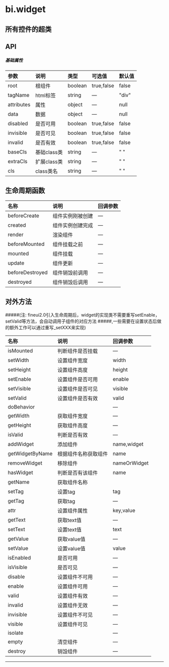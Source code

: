 # bi.widget

## 所有控件的超类

## API
##### 基础属性
| 参数    | 说明           | 类型  | 可选值 | 默认值
| :------ |:-------------  | :-----| :----|:----
| root | 根组件 | boolean | true,false | false |
| tagName |  html标签 | string| —| "div" |
| attributes |  属性| object | —| null |
| data | 数据 | object | — | null |
| disabled | 是否可用 |  boolean |true,false | false |
| invisible | 是否可见 | boolean | true,false | false|
| invalid | 是否有效 | boolean | true,false |false |
| baseCls | 基础class类 | string | —| " "|
| extraCls | 扩展class类 | string| — | " "|
| cls | class类名 | string |— | " "|

## 生命周期函数
| 名称     | 说明                           |  回调参数     
| :------ |:-------------                  | :-----   
| beforeCreate | 组件实例刚被创建 |— |
| created | 组件实例创建完成 | —|
| render | 渲染组件 | — |
| beforeMounted | 组件挂载之前| —|
| mounted | 组件挂载 |—|
| update | 组件更新 | —|
| beforeDestroyed | 组件销毁前调用| —|
| destroyed | 组件销毁后调用 | —|


## 对外方法
#####(注: fineui2.0引入生命周期后，widget的实现类不需要重写setEnable，setValid等方法，会自动调用子组件的对应方法
#####,一些需要在设置状态后做的额外工作可以通过重写_setXXX来实现)

| 名称     | 说明                           |  回调参数     
| :------ |:-------------                  | :-----   
| isMounted | 判断组件是否挂载| — |
| setWidth | 设置组件宽度 | width |
| setHeight | 设置组件高度 | height |
| setEnable | 设置组件是否可用 | enable |
| setVisible | 设置组件是否可见 | visible |
| setValid | 设置组件是否有效 | valid|
| doBehavior | | —|
| getWidth | 获取组件宽度 | —|
| getHeight| 获取组件高度| —|
| isValid | 判断是否有效 | —|
| addWidget | 添加组件 | name,widget|
| getWidgetByName | 根据组件名称获取组件| name |
| removeWidget | 移除组件 | nameOrWidget |
| hasWidget | 判断是否有该组件 | name |
| getName | 获取组件名称 | | 
| setTag | 设置tag | tag |
| getTag | 获取tag | —|
| attr | 设置组件属性 | key,value |
| getText | 获取text值 | —|
| setText | 设置text值 | text|
| getValue | 获取value值 | —|
|setValue| 设置value值| value|
| isEnabled | 是否可用 | —|
| isVisible | 是否可见 | —|
| disable | 设置组件不可用 | —|
| enable | 设置组件可用| —|
| valid | 设置组件有效| —|
|invalid | 设置组件无效 | —|
| invisible | 设置组件不可见 | —|
| visible | 设置组件可见 | —|
| isolate | | —|
| empty | 清空组件 | —|
| destroy | 销毁组件| —|



---



